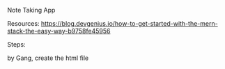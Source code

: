 Note Taking App

Resources:
https://blog.devgenius.io/how-to-get-started-with-the-mern-stack-the-easy-way-b9758fe45956

Steps:

by Gang, create the html file
